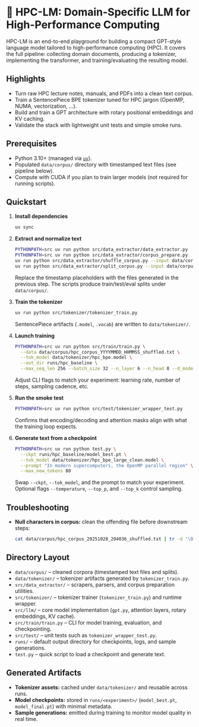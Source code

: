 # 🧠 HPC-LM: Domain-Specific LLM for High-Performance Computing

HPC-LM is an end-to-end playground for building a compact GPT-style language model tailored to high-performance computing (HPC). It covers the full pipeline: collecting domain documents, producing a tokenizer, implementing the transformer, and training/evaluating the resulting model.

## Highlights
- Turn raw HPC lecture notes, manuals, and PDFs into a clean text corpus.
- Train a SentencePiece BPE tokenizer tuned for HPC jargon (OpenMP, NUMA, vectorization, ...).
- Build and train a GPT architecture with rotary positional embeddings and KV caching.
- Validate the stack with lightweight unit tests and simple smoke runs.

## Prerequisites
- Python 3.10+ (managed via [`uv`](https://github.com/astral-sh/uv)).
- Populated `data/corpus/` directory with timestamped text files (see pipeline below).
- Compute with CUDA if you plan to train larger models (not required for running scripts).

## Quickstart
1. **Install dependencies**
   ```bash
   uv sync
   ```

2. **Extract and normalize text**
   ```bash
   PYTHONPATH=src uv run python src/data_extractor/data_extractor.py
   PYTHONPATH=src uv run python src/data_extractor/corpus_prepare.py
   uv run python src/data_extractor/shuffle_corpus.py --input data/corpus/hpc_corpus_YYYYMMDD_HHMMSS.txt
   uv run python src/data_extractor/split_corpus.py --input data/corpus/hpc_corpus_YYYYMMDD_HHMMSS_shuffled.txt
   ```
   Replace the timestamp placeholders with the files generated in the previous step. The scripts produce train/test/eval splits under `data/corpus/`.

3. **Train the tokenizer**
   ```bash
   uv run python src/tokenizer/tokenizer_train.py
   ```
   SentencePiece artifacts (`.model`, `.vocab`) are written to `data/tokenizer/`.

4. **Launch training**
   ```bash
   PYTHONPATH=src uv run python src/train/train.py \
     --data data/corpus/hpc_corpus_YYYYMMDD_HHMMSS_shuffled.txt \
     --tok_model data/tokenizer/hpc_bpe.model \
     --out_dir runs/hpc_baseline \
     --max_seq_len 256 --batch_size 32 --n_layer 6 --n_head 8 --d_model 512
   ```
   Adjust CLI flags to match your experiment: learning rate, number of steps, sampling cadence, etc.

5. **Run the smoke test**
   ```bash
   PYTHONPATH=src uv run python src/test/tokenizer_wrapper_test.py
   ```
   Confirms that encoding/decoding and attention masks align with what the training loop expects.

6. **Generate text from a checkpoint**
   ```bash
   PYTHONPATH=src uv run python test.py \
     --ckpt runs/hpc_baseline/model_best.pt \
     --tok_model data/tokenizer/hpc_bpe_large_clean.model \
     --prompt "In modern supercomputers, the OpenMP parallel region" \
     --max_new_tokens 80
   ```
   Swap `--ckpt`, `--tok_model`, and the prompt to match your experiment. Optional flags `--temperature`, `--top_p`, and `--top_k` control sampling.

## Troubleshooting
- **Null characters in corpus:** clean the offending file before downstream steps:
  ```bash
  cat data/corpus/hpc_corpus_20251028_204036_shuffled.txt | tr -d '\000-\010\013\014\016-\037' > data/corpus/hpc_corpus_clean.txt
  ```

## Directory Layout
- `data/corpus/` – cleaned corpora (timestamped text files and splits).
- `data/tokenizer/` – tokenizer artifacts generated by `tokenizer_train.py`.
- `src/data_extractor/` – scrapers, parsers, and corpus preparation utilities.
- `src/tokenizer/` – tokenizer trainer (`tokenizer_train.py`) and runtime wrapper.
- `src/llm/` – core model implementation (`gpt.py`, attention layers, rotary embeddings, KV cache).
- `src/train/train.py` – CLI for model training, evaluation, and checkpointing.
- `src/test/` – unit tests such as `tokenizer_wrapper_test.py`.
- `runs/` – default output directory for checkpoints, logs, and sample generations.
- `test.py` – quick script to load a checkpoint and generate text.

## Generated Artifacts
- **Tokenizer assets:** cached under `data/tokenizer/` and reusable across runs.
- **Model checkpoints:** stored in `runs/<experiment>/` (`model_best.pt`, `model_final.pt`) with minimal metadata.
- **Sample generations:** emitted during training to monitor model quality in real time.
